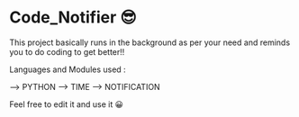 # Code_Notifier 😎
This project basically runs in the background as per your need and reminds you to do coding to get better!!

Languages and Modules used :

--> PYTHON
--> TIME
--> NOTIFICATION

Feel free to edit it and use it 😀


